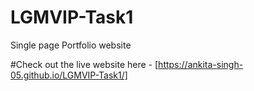 # LGMVIP-Task1
Single page Portfolio website

#Check out the live website here - [https://ankita-singh-05.github.io/LGMVIP-Task1/]
